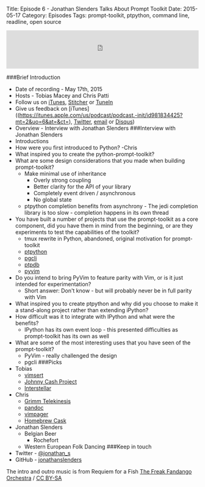 Title: Episode 6 - Jonathan Slenders Talks About Prompt Toolkit
Date: 2015-05-17
Category: Episodes
Tags: prompt-toolkit, ptpython, command line, readline, open source

<iframe id="audio_iframe" src="http://www.podbean.com/media/player/5xs8w-561e18?from=wp&skin=103&postId=5643800&download=0&share=1&fonts=Helvetica&auto=0" height="100" width="100%" frameborder="0" scrolling="no" data-name="pb-iframe-player"></iframe>

###Brief Introduction
- Date of recording - May 17th, 2015
- Hosts - Tobias Macey and Chris Patti
- Follow us on [iTunes](https://itunes.apple.com/us/podcast/podcast.-init/id981834425?mt=2&uo=6&at=&ct=), [Stitcher](http://www.stitcher.com/s?fid=64838&refid=stpr) or [TuneIn](http://tunein.com/radio/Podcast\_\_init\_\_-p726240/)
- Give us feedback on [iTunes]((https://itunes.apple.com/us/podcast/podcast.-init/id981834425?mt=2&uo=6&at=&ct=), [Twitter](https://twitter.com/Podcast\_\_init\_\_), [email](mailto:hosts@podcastinit.com) or [Disqus](http://podcastinit.com))
- Overview - Interview with Jonathan Slenders
###Interview with Jonathan Slenders
- Introductions
- How were you first introduced to Python? -Chris
- What inspired you to create the python-prompt-toolkit?
- What are some design considerations that you made when building prompt-toolkit?
    - Make minimal use of inheritance
        - Overly strong coupling
        - Better clarity for the API of your library
        - Completely event driven / asynchronous
        - No global state
    - ptpython completion benefits from asynchrony - The jedi completion library is too slow - completion happens in its own thread
- You have built a number of projects that use the prompt-toolkit as a core component, did you have them in mind from the beginning, or are they experiments to test the capabilities of the toolkit?
    - tmux rewrite in Python, abandoned, original motivation for prompt-toolkit
    - [ptpython](https://github.com/jonathanslenders/ptpython)
    - [pgcli](https://github.com/dbcli/pgcli)
    - [ptpdb](https://github.com/jonathanslenders/ptpdb)
    - [pyvim](https://github.com/jonathanslenders/pyvim)
- Do you intend to bring PyVim to feature parity with Vim, or is it just intended for experimentation?
    - Short answer: Don't know - but will probably never be in full parity with Vim
- What inspired you to create ptpython and why did you choose to make it a stand-along project rather than extending iPython?
- How difficult was it to integrate with IPython and what were the benefits?
    - IPython has its own event loop - this presented difficulties as prompt-toolkit has its own as well
- What are some of the most interesting uses that you have seen of the prompt-toolkit?
    - PyVim - really challenged the design
    - pgcli
###Picks
- Tobias
    - [vimsert](https://github.com/gabesullice/vimsert)
    - [Johnny Cash Project](http://www.thejohnnycashproject.com/)
    - [Interstellar](http://www.imdb.com/title/tt0816692/)
- Chris
    - [Grimm Telekinesis](http://grimmales.com/telekinesis/)
    - [pandoc](http://pandoc.org/)
    - [vimpager](https://github.com/rkitover/vimpager)
    - [Homebrew Cask](https://github.com/caskroom/homebrew-cask)
- Jonathan Slenders
    - Belgian Beer
      - Rochefort
    - Western European Folk Dancing
###Keep in touch
- Twitter - [@jonathan\_s](https://twitter.com/jonathan\_s)
- GitHub - [jonathanslenders](https://github.com/jonathanslenders)

The intro and outro music is from Requiem for a Fish [The Freak Fandango Orchestra](http://freemusicarchive.org/music/The_Freak_Fandango_Orchestra/)  / [CC BY-SA](http://creativecommons.org/licenses/by-sa/3.0/)
